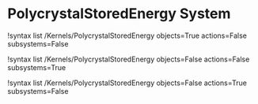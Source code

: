 <!-- MOOSE Documentation Stub: Remove this when content is added. -->

# PolycrystalStoredEnergy System

!syntax list /Kernels/PolycrystalStoredEnergy objects=True actions=False subsystems=False

!syntax list /Kernels/PolycrystalStoredEnergy objects=False actions=False subsystems=True

!syntax list /Kernels/PolycrystalStoredEnergy objects=False actions=True subsystems=False

